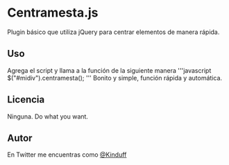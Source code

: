 # Centramesta.js
Plugin básico que utiliza jQuery para centrar elementos de manera rápida.
## Uso
Agrega el script y llama a la función de la siguiente manera
'''javascript
$("#midiv").centramesta();
'''
Bonito y simple, función rápida y automática.
## Licencia
Ninguna. Do what you want.

## Autor
En Twitter me encuentras como [@Kinduff](http://twitter.com/kinduff)
